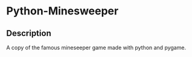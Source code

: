 <h1>Python-Minesweeper</h1>

<h2>Description</h2>
A copy of the famous mineseeper game made with python and pygame.

